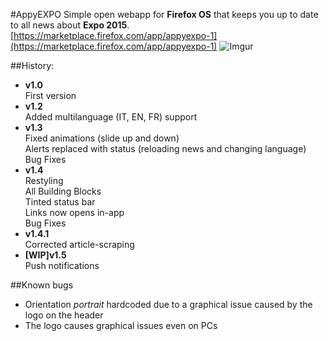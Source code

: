 #AppyEXPO
Simple open webapp for __Firefox OS__ that keeps you up to date to all news about __Expo 2015__.   
[https://marketplace.firefox.com/app/appyexpo-1](https://marketplace.firefox.com/app/appyexpo-1)
![Imgur](http://i.imgur.com/Y43GOjd.png)

##History:
- __v1.0__   
First version
- __v1.2__    
Added multilanguage (IT, EN, FR) support
- __v1.3__   
Fixed animations (slide up and down)   
Alerts replaced with status (reloading news and changing language)   
Bug Fixes
- __v1.4__   
Restyling   
All Building Blocks   
Tinted status bar  
Links now opens in-app   
Bug Fixes   
- __v1.4.1__   
Corrected article-scraping
- __[WIP]v1.5__   
Push notifications

##Known bugs
- Orientation _portrait_ hardcoded due to a graphical issue caused by the logo on the header
- The logo causes graphical issues even on PCs

